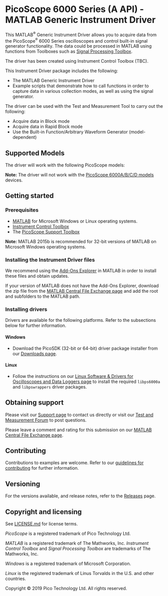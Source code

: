 # PicoScope 6000 Series (A API) - MATLAB Generic Instrument Driver

This MATLAB<sup>®</sup> Generic Instrument Driver allows you to acquire data from the PicoScope<sup>®</sup> 6000 Series oscilloscopes and control built-in signal generator functionality. The data could be processed in MATLAB using functions from Toolboxes such as [Signal Processing Toolbox](https://www.mathworks.com/products/signal.html). 

The driver has been created using Instrument Control Toolbox (TBC). 

This Instrument Driver package includes the following: 

* The MATLAB Generic Instrument Driver 
* Example scripts that demonstrate how to call functions in order to capture data in various collection modes, as well as using the signal generator.

The driver can be used with the Test and Measurement Tool to carry out the following: 

  * Acquire data in Block mode 
  * Acquire data in Rapid Block mode 
  * Use the Built-in Function/Arbitrary Waveform Generator (model-dependent)

## Supported Models

The driver will work with the following PicoScope models:

**Note:** The driver will not work with the [PicoScope 6000A/B/C/D models](https://uk.mathworks.com/matlabcentral/fileexchange/59657-picoscope-5203-and-5204-examples) devices.

## Getting started

### Prerequisites

* [MATLAB](https://uk.mathworks.com/products/matlab.html) for Microsoft Windows or Linux operating systems.
* [Instrument Control Toolbox](http://www.mathworks.co.uk/products/instrument/)
* The [PicoScope Support Toolbox](http://uk.mathworks.com/matlabcentral/fileexchange/53681-picoscope-support-toolbox)

**Note:** MATLAB 2015b is recommended for 32-bit versions of MATLAB on Microsoft Windows operating systems.

### Installing the Instrument Driver files

We recommend using the [Add-Ons Explorer](https://uk.mathworks.com/help/matlab/matlab_env/get-add-ons.html) in MATLAB in order to install these files and obtain updates.

If your version of MATLAB does not have the Add-Ons Explorer, download the zip file from the [MATLAB Central File Exchange page]()
 and add the root and subfolders to the MATLAB path.

### Installing drivers

Drivers are available for the following platforms. Refer to the subsections below for further information.

#### Windows

* Download the PicoSDK (32-bit or 64-bit) driver package installer from our [Downloads page](https://www.picotech.com/downloads).

#### Linux

* Follow the instructions on our [Linux Software & Drivers for Oscilloscopes and Data Loggers page](https://www.picotech.com/downloads/linux) to install the required `libps6000a` and `libpswrappers` driver packages.

## Obtaining support

Please visit our [Support page](https://www.picotech.com/tech-support) to contact us directly or visit our [Test and Measurement Forum](https://www.picotech.com/support/forum71.html) to post questions.

Please leave a comment and rating for this submission on our [MATLAB Central File Exchange page]().

## Contributing

Contributions to examples are welcome. Refer to our [guidelines for contributing](.github/CONTRIBUTING.md) for further information.

## Versioning

For the versions available, and release notes, refer to the [Releases](https://github.com/picotech/picosdk-ps6000a-matlab-instrument-driver/releases) page.

## Copyright and licensing

See [LICENSE.md](LICENSE.md) for license terms. 

*PicoScope* is a registered trademark of Pico Technology Ltd. 

*MATLAB* is a registered trademark of The Mathworks, Inc. *Instrument Control Toolbox* and *Signal Processing Toolbox*
are trademarks of The Mathworks, Inc.

*Windows* is a registered trademark of Microsoft Corporation. 

*Linux* is the registered trademark of Linus Torvalds in the U.S. and other countries.

Copyright © 2019 Pico Technology Ltd. All rights reserved. 

